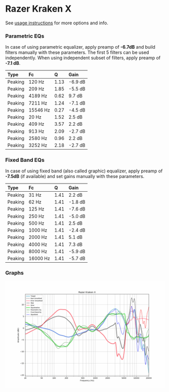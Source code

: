 # Razer Kraken X
See [usage instructions](https://github.com/jaakkopasanen/AutoEq#usage) for more options and info.

### Parametric EQs
In case of using parametric equalizer, apply preamp of **-6.7dB** and build filters manually
with these parameters. The first 5 filters can be used independently.
When using independent subset of filters, apply preamp of **-7.1 dB**.

| Type    | Fc       |    Q | Gain    |
|:--------|:---------|:-----|:--------|
| Peaking | 120 Hz   | 1.13 | -6.9 dB |
| Peaking | 209 Hz   | 1.85 | -5.5 dB |
| Peaking | 4189 Hz  | 0.62 | 9.7 dB  |
| Peaking | 7211 Hz  | 1.24 | -7.1 dB |
| Peaking | 15546 Hz | 0.27 | -4.5 dB |
| Peaking | 20 Hz    | 1.52 | 2.5 dB  |
| Peaking | 409 Hz   | 3.57 | 2.2 dB  |
| Peaking | 913 Hz   | 2.09 | -2.7 dB |
| Peaking | 2580 Hz  | 0.96 | 2.2 dB  |
| Peaking | 3252 Hz  | 2.18 | -2.7 dB |

### Fixed Band EQs
In case of using fixed band (also called graphic) equalizer, apply preamp of **-7.5dB**
(if available) and set gains manually with these parameters.

| Type    | Fc       |    Q | Gain    |
|:--------|:---------|:-----|:--------|
| Peaking | 31 Hz    | 1.41 | 2.2 dB  |
| Peaking | 62 Hz    | 1.41 | -1.8 dB |
| Peaking | 125 Hz   | 1.41 | -7.6 dB |
| Peaking | 250 Hz   | 1.41 | -5.0 dB |
| Peaking | 500 Hz   | 1.41 | 2.5 dB  |
| Peaking | 1000 Hz  | 1.41 | -2.4 dB |
| Peaking | 2000 Hz  | 1.41 | 5.1 dB  |
| Peaking | 4000 Hz  | 1.41 | 7.3 dB  |
| Peaking | 8000 Hz  | 1.41 | -5.9 dB |
| Peaking | 16000 Hz | 1.41 | -5.7 dB |

### Graphs
![](./Razer%20Kraken%20X.png)